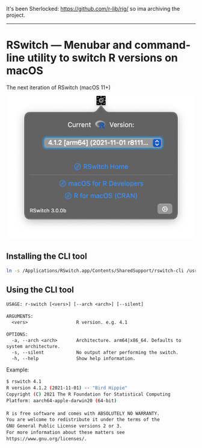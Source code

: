 It's been Sherlocked: https://github.com/r-lib/rig/ so ima archiving the project.

---------------------------------------

# RSwitch — Menubar and command-line utility to switch R versions on macOS

The next iteration of RSwitch (macOS 11+)

![](img/rswitch.png)

## Installing the CLI tool

```bash
ln -s /Applications/RSwitch.app/Contents/SharedSupport/rswitch-cli /usr/local/bin/rswitch
````

## Using the CLI tool

```
USAGE: r-switch [<vers>] [--arch <arch>] [--silent]

ARGUMENTS:
  <vers>                  R version. e.g. 4.1

OPTIONS:
  -a, --arch <arch>       Architecture. arm64|x86_64. Defaults to system architecture.
  -s, --silent            No output after performing the switch.
  -h, --help              Show help information.
```

Example: 

```bash
$ rswitch 4.1
R version 4.1.2 (2021-11-01) -- "Bird Hippie"
Copyright (C) 2021 The R Foundation for Statistical Computing
Platform: aarch64-apple-darwin20 (64-bit)

R is free software and comes with ABSOLUTELY NO WARRANTY.
You are welcome to redistribute it under the terms of the
GNU General Public License versions 2 or 3.
For more information about these matters see
https://www.gnu.org/licenses/.
```
